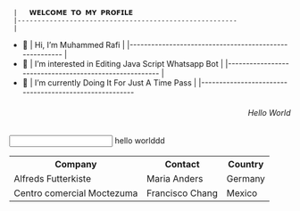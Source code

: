      |   𝗪𝗘𝗟𝗖𝗢𝗠𝗘 𝗧𝗢 𝗠𝗬 𝗣𝗥𝗢𝗙𝗜𝗟𝗘
     |-------------------------------------------------------
     |                        
- 👋 |  Hi, I’m Muhammed Rafi
     |
     |-------------------------------------------------------
     |
- 👀 |  I’m interested in Editing Java Script Whatsapp Bot
     |
     |-------------------------------------------------------
     |
- 🌱 |  I’m currently Doing It For Just A Time Pass
     |
     |-------------------------------------------------------   

<h6 align=right> Hello World</h6>
<input type=password> hello worlddd </input>

<table>
  <tr>
    <th>Company</th>
    <th>Contact</th>
    <th>Country</th>
  </tr>
  <tr>
    <td>Alfreds Futterkiste</td>
    <td>Maria Anders</td>
    <td>Germany</td>
  </tr>
  <tr>
    <td>Centro comercial Moctezuma</td>
    <td>Francisco Chang</td>
    <td>Mexico</td>
  </tr>
</table>
